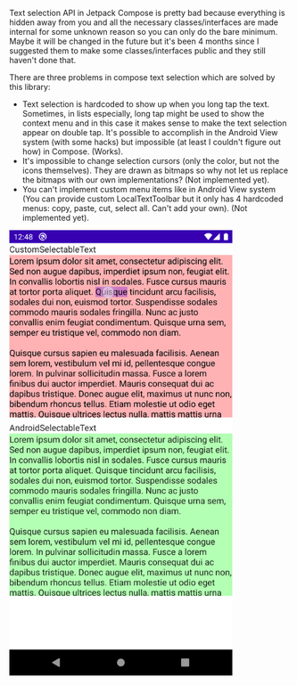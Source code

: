 Text selection API in Jetpack Compose is pretty bad because everything is hidden away from you and all the necessary classes/interfaces are made internal for some unknown reason so you can only do the bare minimum. Maybe it will be changed in the future but it's been 4 months since I suggested them to make some classes/interfaces public and they still haven't done that.

There are three problems in compose text selection which are solved by this library:

- Text selection is hardcoded to show up when you long tap the text. Sometimes, in lists especially, long tap might be used to show the context menu and in this case it makes sense to make the text selection appear on double tap. It's possible to accomplish in the Android View system (with some hacks) but impossible (at least I couldn't figure out how) in Compose. (Works).
- It's impossible to change selection cursors (only the color, but not the icons themselves). They are drawn as bitmaps so why not let us replace the bitmaps with our own implementations? (Not implemented yet).
- You can't implement custom menu items like in Android View system (You can provide custom LocalTextToolbar but it only has 4 hardcoded menus: copy, paste, cut, select all. Can't add your own). (Not implemented yet).

[<img src="sample.gif" width=400>](sample.gif)
